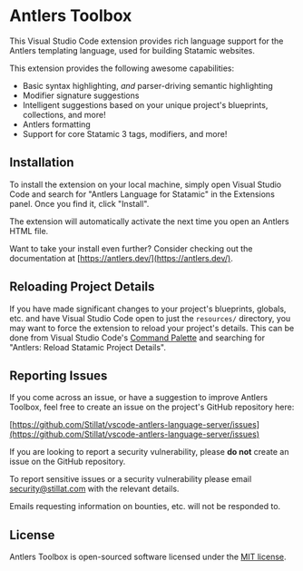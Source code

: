 # Antlers Toolbox

This Visual Studio Code extension provides rich language support for the Antlers templating language, used for building Statamic websites.

This extension provides the following awesome capabilities:

* Basic syntax highlighting, *and* parser-driving semantic highlighting
* Modifier signature suggestions
* Intelligent suggestions based on your unique project's blueprints, collections, and more!
* Antlers formatting
* Support for core Statamic 3 tags, modifiers, and more!

## Installation

To install the extension on your local machine, simply open Visual Studio Code and search for "Antlers Language for Statamic" in the Extensions panel. Once you find it, click "Install".

The extension will automatically activate the next time you open an Antlers HTML file.

Want to take your install even further? Consider checking out the documentation at [https://antlers.dev/](https://antlers.dev/).

## Reloading Project Details

If you have made significant changes to your project's blueprints, globals, etc. and have Visual Studio Code open to just the `resources/` directory, you may want to force the extension to reload your project's details. This can be done from Visual Studio Code's [Command Palette](https://code.visualstudio.com/docs/getstarted/userinterface#_command-palette) and searching for "Antlers: Reload Statamic Project Details".

## Reporting Issues

If you come across an issue, or have a suggestion to improve Antlers Toolbox, feel free to create an issue on the project's GitHub repository here:

[https://github.com/Stillat/vscode-antlers-language-server/issues](https://github.com/Stillat/vscode-antlers-language-server/issues)

If you are looking to report a security vulnerability, please **do not** create an issue on the GitHub repository.

To report sensitive issues or a security vulnerability please email [security@stillat.com](mailto:security@stillat.com) with the relevant details.

Emails requesting information on bounties, etc. will not be responded to.

## License

Antlers Toolbox is open-sourced software licensed under the [MIT license](https://opensource.org/licenses/MIT).

